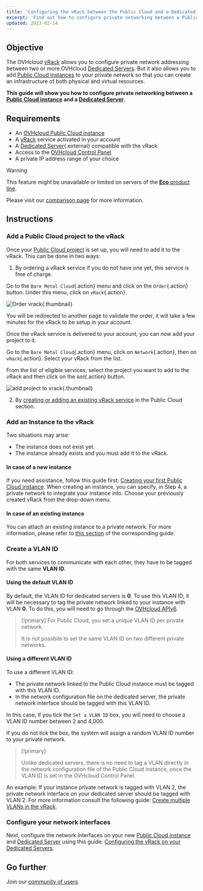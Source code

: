 ```yaml
---
title: 'Configuring the vRack between the Public Cloud and a Dedicated Server'
excerpt: 'Find out how to configure private networking between a Public Cloud instance and a Dedicated Server'
updated: 2023-02-14
---
```


## Objective

The OVHcloud [vRack](https://www.ovh.com/asia/solutions/vrack) allows you to configure private network addressing between two or more OVHcloud [Dedicated Servers](https://www.ovhcloud.com/asia/bare-metal/). But it also allows you to add [Public Cloud instances](https://www.ovh.com/asia/public-cloud/instances/) to your private network so that you can create an infrastructure of both physical and virtual resources.

**This guide will show you how to configure private networking between a [Public Cloud instance](/pages/public_cloud/compute/public-cloud-first-steps#create-instance) and a [Dedicated Server](https://www.ovhcloud.com/asia/bare-metal/).**

## Requirements

- An [OVHcloud Public Cloud instance](/pages/public_cloud/compute/public-cloud-first-steps)
- A [vRack](https://www.ovh.com/asia/solutions/vrack) service activated in your account
- A [Dedicated Server](https://www.ovhcloud.com/asia/bare-metal/){.external} compatible with the vRack
- Access to the [OVHcloud Control Panel](/links/manager)
- A private IP address range of your choice

> [!warning]
> This feature might be unavailable or limited on servers of the [**Eco** product line](https://eco.ovhcloud.com/asia/about/).
>
> Please visit our [comparison page](https://eco.ovhcloud.com/asia/compare/) for more information.

## Instructions

### Add a Public Cloud project to the vRack

Once your [Public Cloud project](/pages/public_cloud/compute/create_a_public_cloud_project) is set up, you will need to add it to the vRack. This can be done in two ways:

1. By ordering a vRack service if you do not have one yet, this service is free of charge. 

Go to the `Bare Metal Cloud`{.action} menu and click on the `Order`{.action} button. Under this menu, click on `vRack`{.action}.

![Order vrack](images/orderingvrack.png){.thumbnail}

You will be redirected to another page to validate the order, it will take a few minutes for the vRack to be setup in your account.

Once the vRack service is delivered to your account, you can now add your project to it.

Go to the `Bare Metal Cloud`{.action} menu, click on `Network`{.action}, then on `vRack`{.action}. Select your vRack from the list.

From the list of eligible services, select the project you want to add to the vRack and then click on the `Add`{.action} button.

![add project to vrack](images/addprojectvrack.png){.thumbnail}

<ol start="2">
  <li>By <a href="/pages/public_cloud/public_cloud_network_services/getting-started-07-creating-vrack#instructions_1">creating or adding an existing vRack service</a> in the Public Cloud section.</li>
</ol>

### Add an Instance to the vRack 

Two situations may arise:

- The instance does not exist yet.
- The instance already exists and you must add it to the vRack.

#### In case of a new instance

If you need assistance, follow this guide first: [Creating your first Public Cloud instance](/pages/public_cloud/compute/public-cloud-first-steps#create-instance). When creating an instance, you can specify, in Step 4, a private network to integrate your instance into. Choose your previously created vRack from the drop-down menu.

#### In case of an existing instance

You can attach an existing instance to a private network. For more information, please refer to [this section](/pages/public_cloud/public_cloud_network_services/getting-started-07-creating-vrack#cases-of-an-already-existing-instance) of the corresponding guide.

### Create a VLAN ID

For both services to communicate with each other, they have to be tagged with the same **VLAN ID**. 

#### Using the default VLAN ID

By default, the VLAN ID for dedicated servers is **0**. To use this VLAN ID, it will be necessary to tag the private network linked to your instance with VLAN **0**. To do this, you will need to go through the [OVHcloud APIv6](/pages/public_cloud/public_cloud_network_services/getting-started-08-creating-vrack-with-api#step-3-creating-a-vlan-in-the-vrack).

> [!primary]
> For Public Cloud, you set a unique VLAN ID per private network.
> 
> It is not possbile to set the same VLAN ID on two different private networks.

#### Using a different VLAN ID

To use a different VLAN ID:

- The private network linked to the Public Cloud instance must be tagged with this VLAN ID.
- In the network configuration file on the dedicated server, the private network interface should be tagged with this VLAN ID.

In this case, if you tick the `Set a VLAN ID` box, you will need to choose a VLAN ID number between 2 and 4,000.

If you do not tick the box, the system will assign a random VLAN ID number to your private network.

> [!primary]
> 
> Unlike dedicated servers, there is no need to tag a VLAN directly in the network configuration file of the Public Cloud instance, once the VLAN ID is set in the OVHcloud Control Panel.
>

An example: If your instance private network is tagged with VLAN 2, the private network interface on your dedicated server should be tagged with VLAN 2. For more information consult the following guide: [Create multiple VLANs in the vRack](/pages/bare_metal_cloud/dedicated_servers/creating-multiple-vlans-in-a-vrack).

### Configure your network interfaces

Next, configure the network interfaces on your new [Public Cloud instance](https://www.ovh.com/asia/public-cloud/instances/) and [Dedicated Server](https://www.ovhcloud.com/asia/bare-metal/) using this guide: [Configuring the vRack on your Dedicated Servers](/pages/bare_metal_cloud/dedicated_servers/vrack_configuring_on_dedicated_server).

## Go further

Join our [community of users](/links/community).